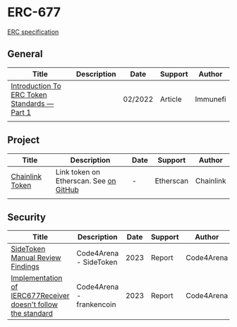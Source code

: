# ERC-677

[ERC specification](https://github.com/ethereum/EIPs/issues/677)

## General

| Title                                                        | Description | Date    | Support | Author   |
| ------------------------------------------------------------ | ----------- | ------- | ------- | -------- |
| [Introduction To ERC Token Standards — Part 1](https://medium.com/immunefi/how-erc-standards-work-part-1-c9795803f459) |             | 02/2022 | Article | Immunefi |
|                                                              |             |         |         |          |



## Project

| Title                                                        | Description                                                  | Date | Support   | Author    |
| ------------------------------------------------------------ | ------------------------------------------------------------ | ---- | --------- | --------- |
| [Chainlink Token](https://etherscan.io/address/0x514910771af9ca656af840dff83e8264ecf986ca#code) | Link token on Etherscan. See [on GitHub](https://github.com/smartcontractkit/LinkToken/blob/master/contracts/v0.4/ERC677Token.sol) | -    | Etherscan | Chainlink |
|                                                              |                                                              |      |           |           |

## Security

| Title                                                        | Description              | Date | Support | Author     |
| ------------------------------------------------------------ | ------------------------ | ---- | ------- | ---------- |
| [SideToken Manual Review Findings](https://omniscia.io/sovryn-bridge-implementation-v4/manual-review/SideToken) | Code4Arena - SideToken   | 2023 | Report  | Code4Arena |
| [Implementation of IERC677Receiver doesn't follow the standard](https://github.com/code-423n4/2023-04-frankencoin-findings/issues/41) | Code4Arena - frankencoin | 2023 | Report  | Code4Arena |
